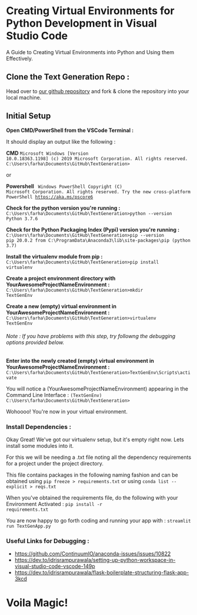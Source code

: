 # Creating Virtual Environments for Python Development in Visual Studio Code

A Guide to Creating Virtual Environments into Python and Using them Effectively.

## Clone the Text Generation Repo :
Head over to [our github repository](https://github.com/khanfarhan10/TextGeneration) and fork & clone the repository into your local machine.

## Initial Setup

**Open CMD/PowerShell from the VSCode Terminal :**

It should display an output like the following :

**CMD**
<code>Microsoft Windows [Version 10.0.18363.1198]
(c) 2019 Microsoft Corporation. All rights reserved.
C:\Users\farha\Documents\GitHub\TextGeneration></code>

or

**Powershell**
<code>
Windows PowerShell
Copyright (C) Microsoft Corporation. All rights reserved.
Try the new cross-platform PowerShell https://aka.ms/pscore6</code>

**Check for the python version you're running :**
<code>C:\Users\farha\Documents\GitHub\TextGeneration>python --version
Python 3.7.6</code>

**Check for the Python Packaging Index (Pypi) version you're running :**
<code>C:\Users\farha\Documents\GitHub\TextGeneration>pip --version
pip 20.0.2 from C:\ProgramData\Anaconda3\lib\site-packages\pip (python 3.7)</code>

**Install the virtualenv module from pip :**
<code>C:\Users\farha\Documents\GitHub\TextGeneration>pip install virtualenv</code>

**Create a project environment directory with YourAwesomeProjectNameEnvironment :**
<code>C:\Users\farha\Documents\GitHub\TextGeneration>mkdir TextGenEnv</code>

**Create a new (empty) virtual environment in YourAwesomeProjectNameEnvironment :**
<code>C:\Users\farha\Documents\GitHub\TextGeneration>virtualenv TextGenEnv</code>

###### Note : If you have problems with this step, try followng the debugging options provided below.

**Enter into the newly created (empty) virtual environment in YourAwesomeProjectNameEnvironment :**
<code>C:\Users\farha\Documents\GitHub\TextGeneration>TextGenEnv\Scripts\activate</code>

You will notice a (YourAwesomeProjectNameEnvironment) appearing in the Command Line Interface :
<code>(TextGenEnv) C:\Users\farha\Documents\GitHub\TextGeneration></code>

Wohoooo! You're now in your virtual environment.

### Install Dependencies :
Okay Great! We've got our virtualenv setup, but it's empty right now. Lets install some modules into it.

For this we will be needing a .txt file noting all the dependency requirements for a project under the project directory.

This file contains packages in the following naming fashion and can be obtained using 
<code>pip freeze > requirements.txt</code>
or using 
<code>conda list --explicit > reqs.txt</code>

When you've obtained the requirements file, do the following with your Environment Activated :
<code>pip install -r requirements.txt</code>

You are now happy to go forth coding and running your app with :
<code>streamlit run TextGenApp.py</code>

### Useful Links for Debugging :

- https://github.com/ContinuumIO/anaconda-issues/issues/10822
- https://dev.to/idrisrampurawala/setting-up-python-workspace-in-visual-studio-code-vscode-149p
- https://dev.to/idrisrampurawala/flask-boilerplate-structuring-flask-app-3kcd

# Voila Magic!